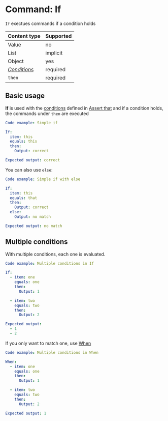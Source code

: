 # Command: If

`If` exectues commands if a condition holds

| Content type                | Supported |
|-----------------------------|-----------|
| Value                       | no        |
| List                        | implicit  |
| Object                      | yes       |
| _[Conditions](#Conditions)_ | required  |
| `then`                      | required  |

## Basic usage

**If** is used with the [conditions](../testing/Assert%20that.md#conditions) defined
in [Assert that](../testing/Assert%20that.md) and if a condition holds, the commands under `then` are executed

```yaml instacli
Code example: Simple if

If:
  item: this
  equals: this
  then:
    Output: correct

Expected output: correct
```

You can also use `else`:

```yaml instacli
Code example: Simple if with else

If:
  item: this
  equals: that
  then:
    Output: correct
  else:
    Output: no match

Expected output: no match
```

## Multiple conditions

With multiple conditions, each one is evaluated.

```yaml instacli
Code example: Multiple conditions in If

If:
  - item: one
    equals: one
    then:
      Output: 1

  - item: two
    equals: two
    then:
      Output: 2

Expected output:
  - 1
  - 2
```

If you only want to match one, use [When](When.md)

```yaml instacli
Code example: Multiple conditions in When

When:
  - item: one
    equals: one
    then:
      Output: 1

  - item: two
    equals: two
    then:
      Output: 2

Expected output: 1
```